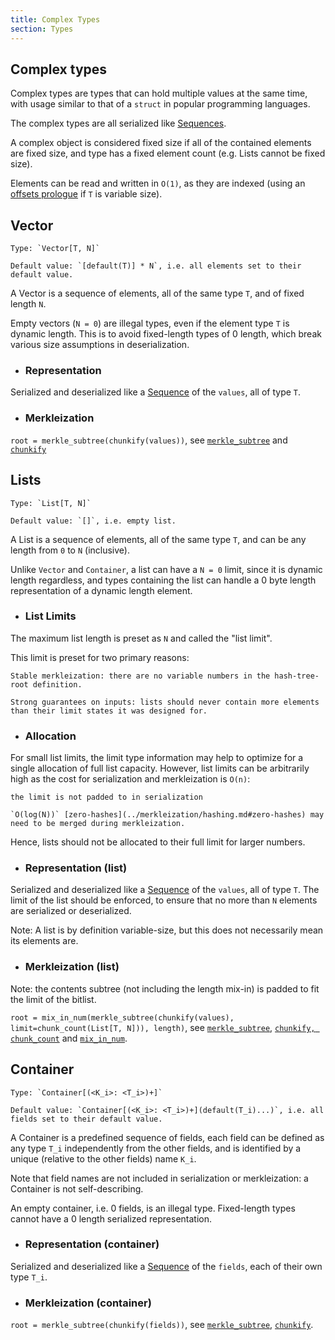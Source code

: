 ```yaml
---
title: Complex Types
section: Types
---
```


## Complex types

Complex types are types that can hold multiple values at the same time, with usage similar to that of a `struct` in popular programming languages.

The complex types are all serialized like [Sequences](../overview/sequences.md).

A complex object is considered fixed size if all of the contained elements are fixed size, and type has a fixed element count (e.g. Lists cannot be fixed size).

Elements can be read and written in `O(1)`, as they are indexed (using an [offsets prologue](../overview/sequences.md#offsets) if `T` is variable size).

## Vector

    Type: `Vector[T, N]`

    Default value: `[default(T)] * N`, i.e. all elements set to their default value.

A Vector is a sequence of elements, all of the same type `T`, and of fixed length `N`.

Empty vectors (`N = 0`) are illegal types, even if the element type `T` is dynamic length.
This is to avoid fixed-length types of 0 length, which break various size assumptions in deserialization.

- ### Representation

Serialized and deserialized like a [Sequence](../overview/sequences.md) of the `values`, all of type `T`.

- ### Merkleization

`root = merkle_subtree(chunkify(values))`, see [`merkle_subtree`](../merkleization/subtree_merkleization.md) and [`chunkify`](../merkleization/chunkify.md)

## Lists

    Type: `List[T, N]`

    Default value: `[]`, i.e. empty list.

A List is a sequence of elements, all of the same type `T`, and can be any length from `0` to `N` (inclusive).

Unlike `Vector` and `Container`, a list can have a `N = 0` limit, since it is dynamic length regardless,
and types containing the list can handle a 0 byte length representation of a dynamic length element.

- ### List Limits

The maximum list length is preset as `N` and called the "list limit".

This limit is preset for two primary reasons:

    Stable merkleization: there are no variable numbers in the hash-tree-root definition.

    Strong guarantees on inputs: lists should never contain more elements than their limit states it was designed for.

- ### Allocation

For small list limits, the limit type information may help to optimize for a single allocation of full list capacity.
However, list limits can be arbitrarily high as the cost for serialization and merkleization is `O(n)`:

    the limit is not padded to in serialization

    `O(log(N))` [zero-hashes](../merkleization/hashing.md#zero-hashes) may need to be merged during merkleization.

Hence, lists should not be allocated to their full limit for larger numbers.

- ### Representation (list)

Serialized and deserialized like a [Sequence](../representation/sequences.md) of the `values`, all of type `T`.
The limit of the list should be enforced, to ensure that no more than `N` elements are serialized or deserialized.

Note: A list is by definition variable-size, but this does not necessarily mean its elements are.

- ### Merkleization (list)

Note: the contents subtree (not including the length mix-in) is padded to fit the limit of the bitlist.

`root = mix_in_num(merkle_subtree(chunkify(values), limit=chunk_count(List[T, N])), length)`,
see [`merkle_subtree`](../merkleization/subtree_merkleization.md),
[`chunkify, chunk_count`](../merkleization/chunkify.md) and [`mix_in_num`](../merkleization/mixin.md).

## Container

    Type: `Container[(<K_i>: <T_i>)+]`

    Default value: `Container[(<K_i>: <T_i>)+](default(T_i)...)`, i.e. all fields set to their default value.

A Container is a predefined sequence of fields, each field can be defined as any type `T_i` independently from the other fields, and is identified by a unique (relative to the other fields) name `K_i`.

Note that field names are not included in serialization or merkleization: a Container is not self-describing.

An empty container, i.e. 0 fields, is an illegal type. Fixed-length types cannot have a 0 length serialized representation.

- ### Representation (container)

Serialized and deserialized like a [Sequence](../representation/sequences.md) of the `fields`, each of their own type `T_i`.

- ### Merkleization (container)

`root = merkle_subtree(chunkify(fields))`,
see [`merkle_subtree`](../merkleization/subtree_merkleization.md), [`chunkify`](../merkleization/chunkify.md).

